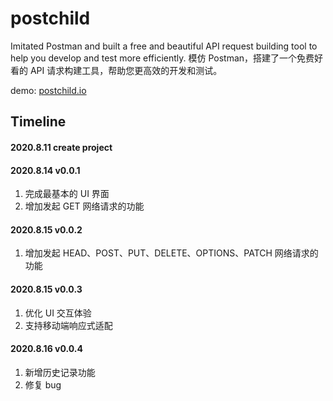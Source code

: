 # postchild

Imitated Postman and built a free and beautiful API request building tool to help you develop and test more efficiently.
模仿 Postman，搭建了一个免费好看的 API 请求构建工具，帮助您更高效的开发和测试。

demo: [postchild.io](postchild.io)

## Timeline

#### 2020.8.11 create project

#### 2020.8.14 v0.0.1

1. 完成最基本的 UI 界面
2. 增加发起 GET 网络请求的功能

#### 2020.8.15 v0.0.2

1. 增加发起 HEAD、POST、PUT、DELETE、OPTIONS、PATCH 网络请求的功能

#### 2020.8.15 v0.0.3

1. 优化 UI 交互体验
2. 支持移动端响应式适配

#### 2020.8.16 v0.0.4

1. 新增历史记录功能
2. 修复 bug
